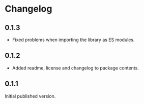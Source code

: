 # Changelog

## 0.1.3

* Fixed problems when importing the library as ES modules.

## 0.1.2

* Added readme, license and changelog to package contents.

## 0.1.1

Initial published version.
